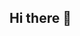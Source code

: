 ## Hi there 👋

<!--
    This is is my fun blog. If you want to contribute write up something you would like to share with the public you are more than welcome to fork the repo and create and merge request. I promise I will review it and approve it at my earliest convenience.
-->
